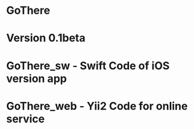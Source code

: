 # GoThere
# Version 0.1beta
# GoThere_sw - Swift Code of iOS version app
# GoThere_web - Yii2 Code for online service
